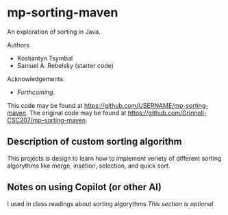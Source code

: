 # mp-sorting-maven

An exploration of sorting in Java.

Authors

* Kostiantyn Tsymbal
* Samuel A. Rebelsky (starter code)

Acknowledgements

* _Forthcoming_.

This code may be found at <https://github.com/USERNAME/mp-sorting-maven>. The original code may be found at <https://github.com/Grinnell-CSC207/mp-sorting-maven>.

Description of custom sorting algorithm
---------------------------------------
This projects is design to learn how to implement veriety of different sorting algorythms like merge, insetion, selection, and quick sort.

Notes on using Copilot (or other AI)
------------------------------------
I used in class readings about sorting algorythms
_This section is optional_
